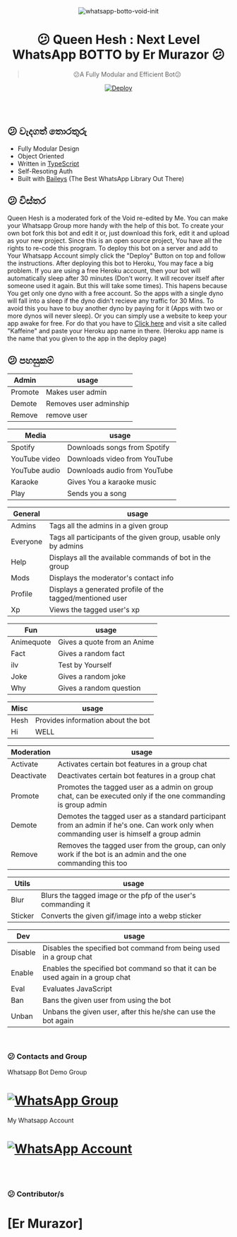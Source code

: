 <div align="center">
<img src="https://i.ibb.co/Smdz2Vd/V42M.gif" alt="whatsapp-botto-void-init" border="0"></a>

# 😕 **Queen Hesh : Next Level WhatsApp BOTTO by Er Murazor** 😕

> 😕A Fully Modular and Efficient Bot😕<br>

[![Deploy](https://www.herokucdn.com/deploy/button.png)](https://heroku.com/deploy?template=https://github.com/ErMurazor-Tech/WhatsappBot/blob/main)

</div><br/>
<br/>

## 😕 වැදගත් තොරතුරු
- Fully Modular Design
- Object Oriented
- Written in [TypeScript](https://www.typescriptlang.org/)
- Self-Resoting Auth
- Built with [Baileys](https://github.com/adiwajshing/baileys) (The Best WhatsApp Library Out There) 


## 😕 විස්තර

Queen Hesh is a moderated fork of the Void re-edited by Me. You can make your Whatsapp Group more handy with the help of this bot. To create your own bot fork this bot and edit it or, just download this fork, edit it and upload as your new project. Since this is an open source project, You have all the rights to re-code this program. To deploy this bot on a  server and add to Your Whatsapp Account simply click the "Deploy" Button on top and follow the instructions. After deploying this bot to Heroku, You may face a big problem. If you are using a free Heroku account, then your bot will automatically sleep after 30 minutes (Don't worry. It will recover itself after someone used it again. But this will take some times). This hapens because You get only one dyno with a free account. So the apps with a single dyno will fall into a sleep if the dyno didn't recieve any traffic for 30 Mins. To avoid this you have to buy another dyno by paying for it (Apps with two or more dynos will never sleep). Or you can simply use a website to keep your app awake for free. For do that you have to [Click here](http://kaffeine.herokuapp.com/) and visit a site called "Kaffeine" and paste your Heroku app name in there. (Heroku app name is the name that you given to the app in the deploy page)


## 😕 පහසුකම්

|Admin| usage | 
|------|--------| 
|Promote |  Makes user admin      | 
|Demote |Removes user adminship  |
| Remove | remove user |  

|Media| usage | 
|----|--------| 
|Spotify|  Downloads songs from Spotify| 
|YouTube video |Downloads video from YouTube| 
|YouTube audio| Downloads audio from YouTube|
|Karaoke| Gives You a karaoke music|
|Play| Sends you a song|

|General| usage |
|----|--------|
|Admins| Tags all the admins in a given group|
|Everyone| Tags all participants of the given group, usable only by admins|
|Help| Displays all the available commands of bot in the group|
|Mods| Displays the moderator's contact info|
|Profile| Displays a generated profile of the tagged/mentioned user|
|Xp| Views the tagged user's xp|

|Fun| usage|
|----|--------|
|Animequote| Gives a quote from an Anime|
|Fact| Gives a random fact|
|ilv| Test by Yourself|
|Joke| Gives a random joke|
|Why| Gives a random question|

|Misc| usage|
|----|--------|
|Hesh| Provides information about the bot|
|Hi| WELL|

|Moderation| usage|
|----|--------|
|Activate| Activates certain bot features in a group chat|
|Deactivate| Deactivates certain bot features in a group chat|
|Promote| Promotes the tagged user as a admin on group chat, can be executed only if the one commanding is group admin|
|Demote| Demotes the tagged user as a standard participant from an admin if he's one. Can work only when commanding user is himself a group admin|
|Remove| Removes the tagged user from the group, can only work if the bot is an admin and the one commanding this too|

|Utils| usage|
|----|--------|
|Blur| Blurs the tagged image or the pfp of the user's commanding it|
|Sticker| Converts the given gif/image into a webp sticker|

|Dev| usage|
|----|--------|
|Disable| Disables the specified bot command from being used in a group chat|
|Enable| Enables the specified bot command so that it can be used again in a group chat|
|Eval| Evaluates JavaScript|
|Ban| Bans the given user from using the bot|
|Unban| Unbans the given user, after this he/she can use the bot again|

<br>

### 😕 Contacts and Group

Whatsapp Bot Demo Group
# [![WhatsApp Group](https://img.shields.io/badge/WhatsApp-25D366?style=for-the-badge&logo=whatsapp&logoColor=white)](https://chat.whatsapp.com/JixKbZWvcb4Brn2dtH56jO)

My Whatsapp Account
# [![WhatsApp Account](https://img.shields.io/badge/WhatsApp-25D366?style=for-the-badge&logo=whatsapp&logoColor=white)](https://wa.me/94760423852)
</br>
<br>

### 😕 Contributor/s

# [Er Murazor]<a href="https://github.com/ErMurazor-Tech"></a>
